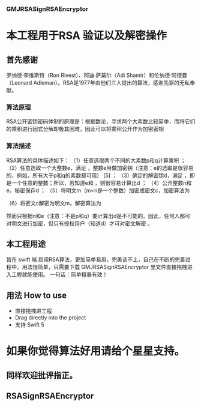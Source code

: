 ###  GMJRSASignRSAEncryptor
# 本工程用于RSA 验证以及解密操作
## 首先感谢 
罗纳德·李维斯特（Ron Rivest）、阿迪·萨莫尔（Adi Shamir）和伦纳德·阿德曼（Leonard Adleman）。RSA是1977年由他们三人提出的算法，感谢先驱的无私奉献。

###  算法原理 
RSA公开密钥密码体制的原理是：根据数论，寻求两个大素数比较简单，而将它们的乘积进行因式分解却极其困难，因此可以将乘积公开作为加密密钥

### 算法描述

RSA算法的具体描述如下： 
（1）任意选取两个不同的大素数p和q计算乘积    ；
（2）任意选取一个大整数e，满足  ，整数e用做加密钥（注意：e的选取是很容易的，例如，所有大于p和q的素数都可用） [5]  ；
（3）确定的解密钥d，满足  ，即  是一个任意的整数；所以，若知道e和 ，则很容易计算出d ；
（4）公开整数n和e，秘密保存d  ；
（5）将明文m（m<n是一个整数）加密成密文c，加密算法为 

（6）将密文c解密为明文m，解密算法为  

然而只根据n和e（注意：不是p和q）要计算出d是不可能的。因此，任何人都可对明文进行加密，但只有授权用户（知道d）才可对密文解密 。


##  本工程用途
旨在 swift 端 启用RSA算法，更加简单易用，完美谈不上，自己在不断的完善过程中，用法很简单，只需要下载 GMJRSASignRSAEncryptor 里文件直接拖拽进入工程就能使用。
一句话：简单粗暴有效！

## 用法 How to use
- 直接拖拽进工程
- Drag directly into the project
- 支持 Swift 5

# 如果你觉得算法好用请给个星星支持。

## 同样欢迎批评指正。


## RSASignRSAEncryptor

